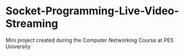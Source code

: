 # Socket-Programming-Live-Video-Streaming
Mini project created during the Computer Networking Course at PES University
